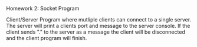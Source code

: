 Homework 2: Socket Program

Client/Server Program where mutliple clients can connect to a single
server. The server will print a clients port and  message to the server console.
If the client sends "." to the server as a message the client will be disconnected and the client program will finish.
